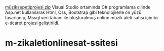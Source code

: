[müziksepetiprojesi.zip](https://github.com/Tugcecingiloglu/m-zikaletionlinesat-ssitesi/files/8248355/muziksepetiprojesi.zip)
Visual Studio ortamında C# programlama dilinde Asp.net kullanılarak Html, Css, Bootstrap gibi teknolojilerle ön yüzü tasarlanıp,  Mssql veri tabanı ile oluşturulmuş online müzik aleti satışı için bir e-ticaret projesi geliştirildi.
# m-zikaletionlinesat-ssitesi
